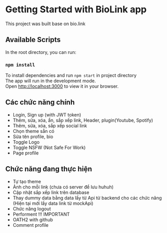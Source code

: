 # Getting Started with BioLink app
This project was built base on bio.link

## Available Scripts
In the root directory, you can run:
### `npm install` 

To install dependencies and run `npm start` in project directory
<br/>
The app will run in the development mode.\
Open [http://localhost:3000](http://localhost:3000) to view it in your browser.

## Các chức năng chính 
* Login, Sign up (with JWT token)
* Thêm, sửa, xóa, ẩn, sắp xếp link, Header, plugin(Youtube, Spotify) 
* Thêm, sửa, xóa, sắp xếp social link
* Chọn theme sẵn có
* Sửa tên profile, bio
* Toggle Logo
* Toggle NSFW (Not Safe For Work) 
* Page profile 

## Chức năng đang thực hiện 
* Tự tạo theme 
* Ảnh cho mỗi link (chưa có server để lưu huhuh)
* Cập nhật sắp xếp link trên database 
* Thay dummy data bằng data lấy từ Api từ backend cho các chức năng (Hiện tại mới lấy data link từ mockApi)
* Chức năng logout
* Performent !!! IMPORTANT
* OATH2 with github
* Comment profile